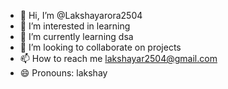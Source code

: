 - 👋 Hi, I’m @Lakshayarora2504
- 👀 I’m interested in learning 
- 🌱 I’m currently learning dsa
- 💞️ I’m looking to collaborate on projects
- 📫 How to reach me lakshayar2504@gmail.com
- 😄 Pronouns: lakshay


<!---
Lakshayarora2504/Lakshayarora2504 is a ✨ special ✨ repository because its `README.md` (this file) appears on your GitHub profile.
You can click the Preview link to take a look at your changes.
--->
